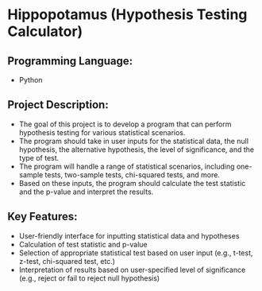 # Hippopotamus (Hypothesis Testing Calculator)

## Programming Language:
- Python

## Project Description:
- The goal of this project is to develop a program that can perform hypothesis testing for various statistical scenarios. 
- The program should take in user inputs for the statistical data, the null hypothesis, the alternative hypothesis, the level of significance, and the type of test. 
- The program will handle a range of statistical scenarios, including one-sample tests, two-sample tests, chi-squared tests, and more. 
- Based on these inputs, the program should calculate the test statistic and the p-value and interpret the results.

## Key Features:
- User-friendly interface for inputting statistical data and hypotheses
- Calculation of test statistic and p-value
- Selection of appropriate statistical test based on user input (e.g., t-test, z-test, chi-squared test, etc.)
- Interpretation of results based on user-specified level of significance (e.g., reject or fail to reject null hypothesis)
